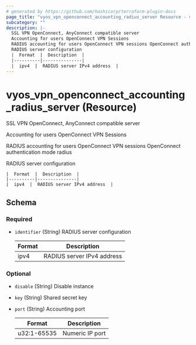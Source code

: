 ```yaml
---
# generated by https://github.com/hashicorp/terraform-plugin-docs
page_title: "vyos_vpn_openconnect_accounting_radius_server Resource - vyos"
subcategory: ""
description: |-
  SSL VPN OpenConnect, AnyConnect compatible server
  Accounting for users OpenConnect VPN Sessions
  RADIUS accounting for users OpenConnect VPN sessions OpenConnect authentication mode radius
  RADIUS server configuration
  |  Format  |  Description  |
  |----------|---------------|
  |  ipv4  |  RADIUS server IPv4 address  |
---
```


# vyos_vpn_openconnect_accounting_radius_server (Resource)

SSL VPN OpenConnect, AnyConnect compatible server

Accounting for users OpenConnect VPN Sessions

RADIUS accounting for users OpenConnect VPN sessions OpenConnect authentication mode radius

RADIUS server configuration

    |  Format  |  Description  |
    |----------|---------------|
    |  ipv4  |  RADIUS server IPv4 address  |



<!-- schema generated by tfplugindocs -->
## Schema

### Required

- `identifier` (String) RADIUS server configuration

    |  Format  |  Description  |
    |----------|---------------|
    |  ipv4  |  RADIUS server IPv4 address  |

### Optional

- `disable` (String) Disable instance
- `key` (String) Shared secret key
- `port` (String) Accounting port

    |  Format  |  Description  |
    |----------|---------------|
    |  u32:1-65535  |  Numeric IP port  |
